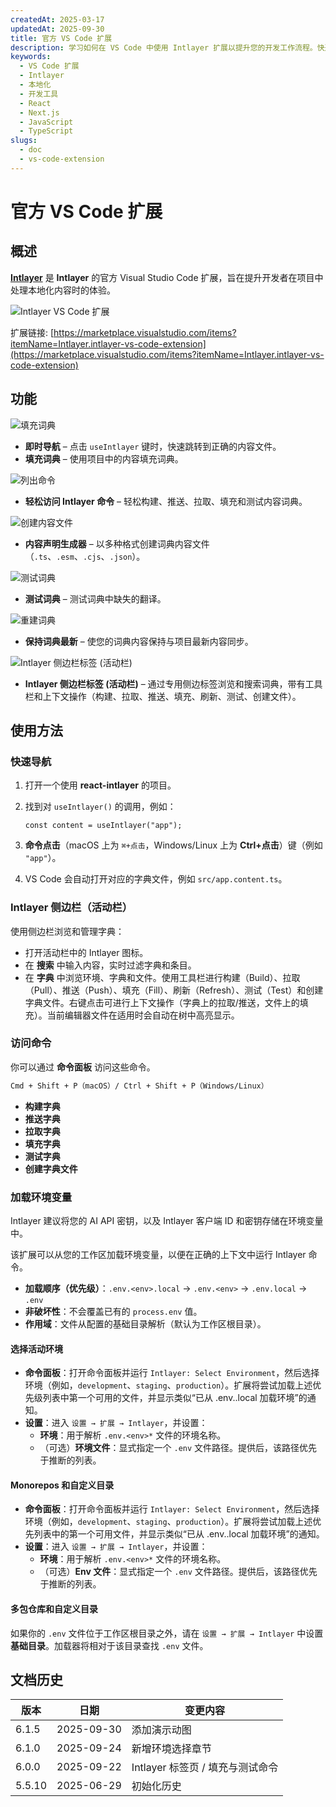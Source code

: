 ```yaml
---
createdAt: 2025-03-17
updatedAt: 2025-09-30
title: 官方 VS Code 扩展
description: 学习如何在 VS Code 中使用 Intlayer 扩展以提升您的开发工作流程。快速在本地化内容之间导航并高效管理您的词典。
keywords:
  - VS Code 扩展
  - Intlayer
  - 本地化
  - 开发工具
  - React
  - Next.js
  - JavaScript
  - TypeScript
slugs:
  - doc
  - vs-code-extension
---
```


# 官方 VS Code 扩展

## 概述

[**Intlayer**](https://marketplace.visualstudio.com/items?itemName=Intlayer.intlayer-vs-code-extension) 是 **Intlayer** 的官方 Visual Studio Code 扩展，旨在提升开发者在项目中处理本地化内容时的体验。

![Intlayer VS Code 扩展](https://github.com/aymericzip/intlayer/blob/main/docs/assets/vs_code_extension_demo.gif?raw=true)

扩展链接: [https://marketplace.visualstudio.com/items?itemName=Intlayer.intlayer-vs-code-extension](https://marketplace.visualstudio.com/items?itemName=Intlayer.intlayer-vs-code-extension)

## 功能

![填充词典](https://github.com/aymericzip/intlayer-vs-code-extension/blob/master/assets/vscode_extention_fill_active_dictionary.gif?raw=true)

- **即时导航** – 点击 `useIntlayer` 键时，快速跳转到正确的内容文件。
- **填充词典** – 使用项目中的内容填充词典。

![列出命令](https://github.com/aymericzip/intlayer-vs-code-extension/blob/master/assets/vscode_extention_list_commands.gif?raw=true)

- **轻松访问 Intlayer 命令** – 轻松构建、推送、拉取、填充和测试内容词典。

![创建内容文件](https://github.com/aymericzip/intlayer-vs-code-extension/blob/master/assets/vscode_extention_create_content_file.gif?raw=true)

- **内容声明生成器** – 以多种格式创建词典内容文件（`.ts`、`.esm`、`.cjs`、`.json`）。

![测试词典](https://github.com/aymericzip/intlayer-vs-code-extension/blob/master/assets/vscode_extention_test_missing_dictionary.gif?raw=true)

- **测试词典** – 测试词典中缺失的翻译。

![重建词典](https://github.com/aymericzip/intlayer-vs-code-extension/blob/master/assets/vscode_extention_rebuild_dictionary.gif?raw=true)

- **保持词典最新** – 使您的词典内容保持与项目最新内容同步。

![Intlayer 侧边栏标签 (活动栏)](https://github.com/aymericzip/intlayer-vs-code-extension/blob/master/assets/vscode_extention_search_dictionary.gif?raw=true)

- **Intlayer 侧边栏标签 (活动栏)** – 通过专用侧边标签浏览和搜索词典，带有工具栏和上下文操作（构建、拉取、推送、填充、刷新、测试、创建文件）。

## 使用方法

### 快速导航

1. 打开一个使用 **react-intlayer** 的项目。
2. 找到对 `useIntlayer()` 的调用，例如：

   ```tsx
   const content = useIntlayer("app");
   ```

3. **命令点击**（macOS 上为 `⌘+点击`，Windows/Linux 上为 **Ctrl+点击**）键（例如 `"app"`）。
4. VS Code 会自动打开对应的字典文件，例如 `src/app.content.ts`。

### Intlayer 侧边栏（活动栏）

使用侧边栏浏览和管理字典：

- 打开活动栏中的 Intlayer 图标。
- 在 **搜索** 中输入内容，实时过滤字典和条目。
- 在 **字典** 中浏览环境、字典和文件。使用工具栏进行构建（Build）、拉取（Pull）、推送（Push）、填充（Fill）、刷新（Refresh）、测试（Test）和创建字典文件。右键点击可进行上下文操作（字典上的拉取/推送，文件上的填充）。当前编辑器文件在适用时会自动在树中高亮显示。

### 访问命令

你可以通过 **命令面板** 访问这些命令。

```sh
Cmd + Shift + P（macOS）/ Ctrl + Shift + P（Windows/Linux）
```

- **构建字典**
- **推送字典**
- **拉取字典**
- **填充字典**
- **测试字典**
- **创建字典文件**

### 加载环境变量

Intlayer 建议将您的 AI API 密钥，以及 Intlayer 客户端 ID 和密钥存储在环境变量中。

该扩展可以从您的工作区加载环境变量，以便在正确的上下文中运行 Intlayer 命令。

- **加载顺序（优先级）**：`.env.<env>.local` → `.env.<env>` → `.env.local` → `.env`
- **非破坏性**：不会覆盖已有的 `process.env` 值。
- **作用域**：文件从配置的基础目录解析（默认为工作区根目录）。

#### 选择活动环境

- **命令面板**：打开命令面板并运行 `Intlayer: Select Environment`，然后选择环境（例如，`development`、`staging`、`production`）。扩展将尝试加载上述优先级列表中第一个可用的文件，并显示类似“已从 .env.<env>.local 加载环境”的通知。
- **设置**：进入 `设置 → 扩展 → Intlayer`，并设置：
  - **环境**：用于解析 `.env.<env>*` 文件的环境名称。
  - （可选）**环境文件**：显式指定一个 `.env` 文件路径。提供后，该路径优先于推断的列表。

#### Monorepos 和自定义目录

- **命令面板**：打开命令面板并运行 `Intlayer: Select Environment`，然后选择环境（例如，`development`、`staging`、`production`）。扩展将尝试加载上述优先列表中的第一个可用文件，并显示类似“已从 .env.<env>.local 加载环境”的通知。
- **设置**：进入 `设置 → 扩展 → Intlayer`，并设置：
  - **环境**：用于解析 `.env.<env>*` 文件的环境名称。
  - （可选）**Env 文件**：显式指定一个 `.env` 文件路径。提供后，该路径优先于推断的列表。

#### 多包仓库和自定义目录

如果你的 `.env` 文件位于工作区根目录之外，请在 `设置 → 扩展 → Intlayer` 中设置 **基础目录**。加载器将相对于该目录查找 `.env` 文件。

## 文档历史

| 版本   | 日期       | 变更内容                         |
| ------ | ---------- | -------------------------------- |
| 6.1.5  | 2025-09-30 | 添加演示动图                     |
| 6.1.0  | 2025-09-24 | 新增环境选择章节                 |
| 6.0.0  | 2025-09-22 | Intlayer 标签页 / 填充与测试命令 |
| 5.5.10 | 2025-06-29 | 初始化历史                       |
